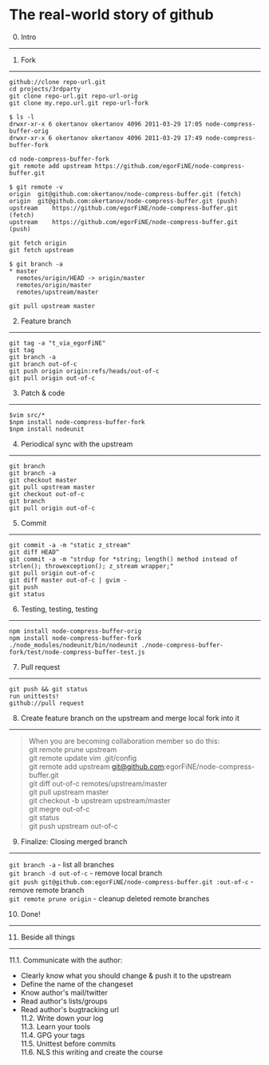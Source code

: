 The real-world story of github
==============================

0. Intro
--------


1. Fork
-------
``github://clone repo-url.git``  
``cd projects/3rdparty``  
``git clone repo-url.git repo-url-orig``  
``git clone my.repo.url.git repo-url-fork``  

    $ ls -l 
    drwxr-xr-x 6 okertanov okertanov 4096 2011-03-29 17:05 node-compress-buffer-orig
    drwxr-xr-x 6 okertanov okertanov 4096 2011-03-29 17:49 node-compress-buffer-fork

``cd node-compress-buffer-fork``  
``git remote add upstream https://github.com/egorFiNE/node-compress-buffer.git``  

    $ git remote -v
    origin  git@github.com:okertanov/node-compress-buffer.git (fetch)
    origin  git@github.com:okertanov/node-compress-buffer.git (push)
    upstream    https://github.com/egorFiNE/node-compress-buffer.git (fetch)
    upstream    https://github.com/egorFiNE/node-compress-buffer.git (push)

``git fetch origin``  
``git fetch upstream``  

    $ git branch -a
    * master
      remotes/origin/HEAD -> origin/master
      remotes/origin/master
      remotes/upstream/master

``git pull upstream master``  


2. Feature branch
-----------------
``git tag -a "t_via_egorFiNE"``  
``git tag``  
``git branch -a``  
``git branch out-of-c``  
``git push origin origin:refs/heads/out-of-c``  
``git pull origin out-of-c``  


3. Patch & code
---------------
``$vim src/*``  
``$npm install node-compress-buffer-fork``  
``$npm install nodeunit``  


4. Periodical sync with the upstream
------------------------------------
``git branch``  
``git branch -a``  
``git checkout master``  
``git pull upstream master``  
``git checkout out-of-c``  
``git branch``  
``git pull origin out-of-c``  


5. Commit
---------
``git commit -a -m "static z_stream"``  
``git diff HEAD^``  
``git commit -a -m "strdup for *string; length() method instead of strlen(); throwexception(); z_stream wrapper;"``  
``git pull origin out-of-c``  
``git diff master out-of-c | gvim -``  
``git push``  
``git status``  


6. Testing, testing, testing
----------------------------
``npm install node-compress-buffer-orig``  
``npm install node-compress-buffer-fork``  
``./node_modules/nodeunit/bin/nodeunit ./node-compress-buffer-fork/test/node-compress-buffer-test.js``  


7. Pull request
---------------
``git push && git status``  
``run unittests!``  
``github://pull request``  


8. Create feature branch on the upstream and merge local fork into it
---------------------------------------------------------------------
> When you are becoming collaboration member so do this:  
> git remote prune upstream  
> git remote update
> vim .git/config  
> git remote add upstream git@github.com:egorFiNE/node-compress-buffer.git  
> git diff out-of-c remotes/upstream/master  
> git pull upstream master  
> git checkout -b upstream upstream/master  
> git megre out-of-c  
> git status  
> git push upstream out-of-c  


9. Finalize: Closing merged branch
----------------------------------
``git branch -a`` - list all branches  
``git branch -d out-of-c`` - remove local branch  
``git push git@github.com:egorFiNE/node-compress-buffer.git :out-of-c`` - remove remote branch  
``git remote prune origin`` - cleanup deleted remote branches  


10. Done!
--------


11. Beside all things
--------------------
11.1. Communicate with the author:  
- Clearly know what you should change & push it to the upstream  
- Define the name of the changeset  
- Know author's mail/twitter  
- Read author's lists/groups  
- Read author's bugtracking url  
11.2. Write down your log  
11.3. Learn your tools  
11.4. GPG your tags  
11.5. Unittest before commits  
11.6. NLS this writing and create the course  


